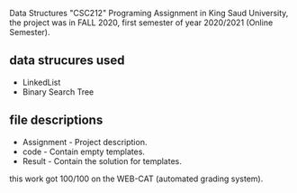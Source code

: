 Data Structures "CSC212" Programing Assignment in King Saud University, the project was in FALL 2020,
first semester of year 2020/2021 (Online Semester).

## data strucures used 
- LinkedList
- Binary Search Tree

## file descriptions
- Assignment - Project description.
- code - Contain empty templates.
- Result - Contain the solution for templates.

this work got 100/100 on the WEB-CAT (automated grading system).